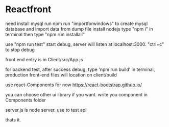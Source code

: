 # Reactfront
need install mysql 
run npm run "importforwindows" to create mysql database and import data from dump file
install nodejs
type "npm i" in terminal
then type "npm run installall"

use "npm run test" start debug, server will listen at localhost:3000.
"ctrl+c" to stop debug

front end entry is in Client/src/App.js

for backend test, after success debug, type 'npm run build' in terminal, 
production front-end files will location on client/build

use react-Components for now
https://react-bootstrap.github.io/

you can choose other ui library if you want.
write you component in Components folder

server.js is node server. use to test api

thats it.



